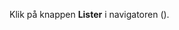 <!-- markdownlint-disable-file MD041 -->
Klik på knappen **Lister** i navigatoren (<i class="ph ph-list-bullets" aria-hidden="true"></i>).
